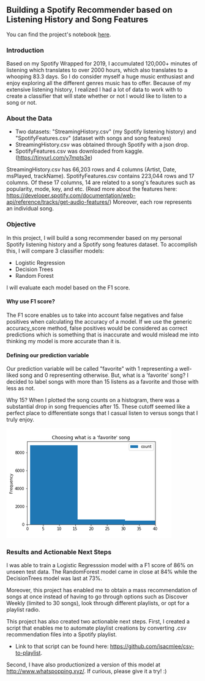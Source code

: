 ## Building a Spotify Recommender based on Listening History and Song Features
You can find the project's notebook [here](https://nbviewer.jupyter.org/github/isacmlee/song-recommender/blob/master/song-recommender.ipynb).
### Introduction
Based on my Spotify Wrapped for 2019, I accumulated 120,000+ minutes of listening which translates to over 2000 hours, which also translates to a whooping 83.3 days. So I do consider myself a huge music enthusiast and enjoy exploring all the different genres music has to offer. Because of my extensive listening history, I realized I had a lot of data to work with to create a classifier that will state whether or not I would like to listen to a song or not.

### About the Data 
* Two datasets: "StreamingHistory.csv" (my Spotify listening history) and "SpotifyFeatures.csv" (dataset with songs and song features)
* StreamingHistory.csv was obtained through Spotify with a json drop.
* SpotifyFeatures.csv was downloaded from kaggle. (https://tinyurl.com/y7mpts3e)

StreamingHistory.csv has 66,203 rows and 4 columns (Artist, Date, msPlayed, trackName). SpotifyFeatures.csv contains 223,044 rows and 17 columns. Of these 17 columns, 14 are related to a song's feautures such as popularity, mode, key, and etc. (Read more about the features here: https://developer.spotify.com/documentation/web-api/reference/tracks/get-audio-features/) Moreover, each row represents an individual song. 

### Objective
In this project, I will build a song recommender based on my personal Spotify listening history and a Spotify song features dataset. To accomplish this, I will compare 3 classifier models: 
* Logistic Regression
* Decision Trees 
* Random Forest

I will evaluate each model based on the F1 score.

#### Why use F1 score? 
The F1 score enables us to take into account false negatives and false positives when calculating the accuracy of a model. If we use the generic accuracy_score method, false positives would be considered as correct predictions which is something that is inaccurate and would mislead me into thinking my model is more accurate than it is. 
#### Defining our prediction variable
Our prediction variable will be called "favorite" with 1 representing a well-liked song and 0 representing otherwise.
But, what is a 'favorite' song? I decided to label songs with more than 15 listens as a favorite and those with less as not. 

Why 15? When I plotted the song counts on a histogram, there was a substantial drop in song frequencies after 15. These cutoff seemed like a perfect place to differentiate songs that I casual listen to versus songs that I truly enjoy. 

![favorite](data/favorite.png)

### Results and Actionable Next Steps
I was able to train a Logistic Regresssion model with a F1 score of 86% on unseen test data. The RandomForest model came in close at 84% while the DecisionTrees model was last at 73%. 

Moreover, this project has enabled me to obtain a mass recommendation of songs at once instead of having to go through options such as Discover Weekly (limited to 30 songs), look through different playlists, or opt for a playlist radio.

This project has also created two actionable next steps. First, I created a script that enables me to automate playlist creations by converting .csv recommendation files into a Spotify playlist. 
* Link to that script can be found here: https://github.com/isacmlee/csv-to-playlist.

Second, I have also productionized a version of this model at http://www.whatspopping.xyz/. If curious, please give it a try! :)
